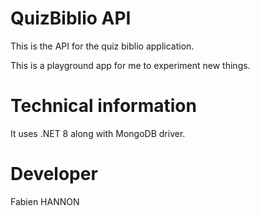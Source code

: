 # QuizBiblio API

This is the API for the quiz biblio application.

This is a playground app for me to experiment new things.

# Technical information

It uses .NET 8 along with MongoDB driver.

# Developer

Fabien HANNON